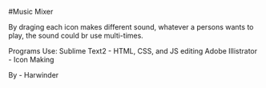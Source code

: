 #Music Mixer

By draging each icon makes different sound, whatever a persons wants to play, the sound could br use multi-times.

Programs Use: Sublime Text2 - HTML, CSS, and JS editing Adobe Illistrator - Icon Making

By - Harwinder
